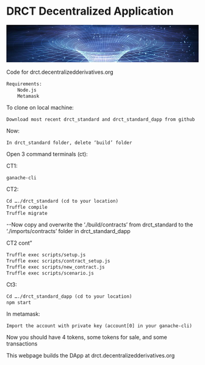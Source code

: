 # DRCT Decentralized Application

![Wormhole](./public/readme.png)

Code for drct.decentralizedderivatives.org


    Requirements:
        Node.js
        Metamask
 



To clone on local machine:


    Download most recent drct_standard and drct_standard_dapp from github

Now:

    In drct_standard folder, delete ‘build’ folder

Open 3 command terminals (ct):

CT1:

    ganache-cli

CT2:

    Cd …./drct_standard (cd to your location)
    Truffle compile
    Truffle migrate

--Now copy and overwrite the ‘./build/contracts’ from drct_standard to the ‘./imports/contracts’ folder in drct_standard_dapp

CT2 cont”

    Truffle exec scripts/setup.js
    Truffle exec scripts/contract_setup.js
    Truffle exec scripts/new_contract.js
    Truffle exec scripts/scenario.js


Ct3:

    Cd …./drct_standard_dapp (cd to your location)
    npm start

In metamask:

    Import the account with private key (account[0] in your ganache-cli)

Now you should have 4 tokens, some tokens for sale, and some transactions


This webpage builds the DApp at drct.decentralizedderivatives.org 


